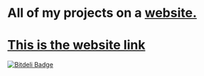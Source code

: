 # All of my projects on a [website.](https://goo.gl/DYMJi8)
# [This is the website link](https://goo.gl/DYMJi8)
[![Bitdeli Badge](https://d2weczhvl823v0.cloudfront.net/willyb321/all_the_things/trend.png)](https://bitdeli.com/free "Bitdeli Badge")

